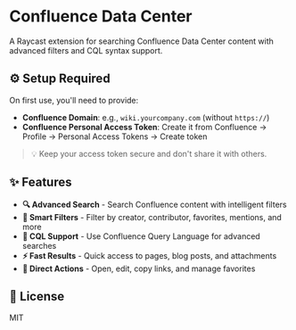 # Confluence Data Center

A Raycast extension for searching Confluence Data Center content with advanced filters and CQL syntax support.

## ⚙️ Setup Required

On first use, you'll need to provide:

- **Confluence Domain**: e.g., `wiki.yourcompany.com` (without `https://`)
- **Confluence Personal Access Token**: Create it from Confluence → Profile → Personal Access Tokens → Create token

> 💡 Keep your access token secure and don't share it with others.

## ✨ Features

- **🔍 Advanced Search** - Search Confluence content with intelligent filters
- **🎯 Smart Filters** - Filter by creator, contributor, favorites, mentions, and more
- **📝 CQL Support** - Use Confluence Query Language for advanced searches
- **⚡ Fast Results** - Quick access to pages, blog posts, and attachments
- **🔗 Direct Actions** - Open, edit, copy links, and manage favorites

## 📄 License

MIT
